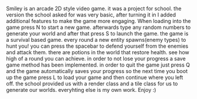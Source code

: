 Smiley is an arcade 2D style video game. it was a project for school. the version the school asked for was very basic, after turning it in I added additional features to make the game more engaging.
When loading into the game press N to start a new game. afterwards type any random numbers to generate your world and after that press S to launch the game. 
the game is a survival based game. every round a new entity spawns(enemy types) to hunt you! you can press the spacebar to defend yourself from the enemies and attack them. there are potions in the world
that restore health. see how high of a round you can achieve. in order to not lose your progress a save game method has been implemented. in order to quit the game just press Q and the game automatically saves 
your progress so the next time you boot up the game press L to load your game and then continue where you left off.
the school provided us with a render class and a tile class for us to generate our worlds. everyhting else is my own work. Enjoy :)
